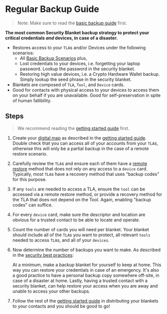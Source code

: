 # Regular Backup Guide
> Note: Make sure to read the [basic backup guide](./basic-backup-guide.md) first.

**The most common Security Blanket backup strategy to protect your critical credentials *and* devices, in case of a disaster.**
* Restores access to your `TLA`s and/or Devices under the following scenarios:
    * All [Basic Backup Scenarios](./basic-backup-guide.md) plus,
    * Lost credentials to your devices, i.e. forgetting your laptop password. Lookup the password in the security blanket.
    * Restoring high value devices, i.e. a Crypto Hardware Wallet backup. Simply lookup the seed phrase in the security blanket.
* Blankets are composed of `TLA`, `Tool`, and `Device` cards.
* Good for contacts with physical access to your devices to access them on your behalf if you are unavailable. Good for self-preservation in spite of human fallibility.

## Steps
> We recommend reading the [getting started guide](./getting-started.md) first.

1. Create your [digital map](./digital-map-template.md) as described in the [getting started guide](./getting-started.md). Double check that you can access all of your accounts from your `TLA`s, otherwise this will only be a partial backup in the case of a remote restore scenario.

2. Carefully review the `TLA`s and ensure each of them have a [remote restore](./glossary.md) method that does not rely on any access to a `device` card. Typically, most `TLA`s have a recovery method that uses "backup codes" for this purpose.

3. If any `tools` are needed to access a TLA, ensure the `tool` can be accessed via a remote restore method, or provide a recovery method for the TLA that does not depend on the Tool. Again, enabling "backup codes" can suffice.

4. For every `device` card, make sure the descriptor and location are obvious for a trusted contact to be able to locate and operate.

5. Count the number of cards you will need per blanket. Your blanket should include all of the `TLA`s you want to protect, all relevant `tools` needed to access `TLA`s, and all of your `devices`.

6. Now determine the number of backups you want to make. As described in the [security best practices](./security-best-practices.md):

    At a minimum, make a backup blanket for yourself to keep at home. This way you can restore your credentials in case of an emergency. It's also a good practice to have a personal backup copy somewhere off-site, in case of a disaster at home. Lastly, having a trusted contact with a security blanket, can help restore your access when you are away and unable to access your other backups.

7. Follow the rest of the [getting started guide](./getting-started.md) in distributing your blankets to your contacts and you should be good to go!